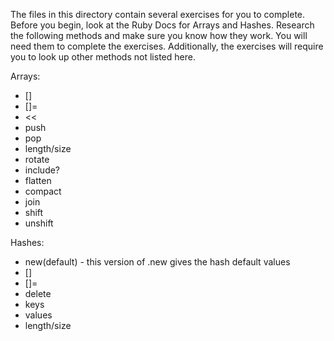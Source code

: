 The files in this directory contain several exercises for you to complete.
Before you begin, look at the Ruby Docs for Arrays and Hashes.
Research the following methods and make sure you know how they work.
You will need them to complete the exercises.
Additionally, the exercises will require you to look up other methods not listed here.

Arrays:

* []
* []=
* <<
* push
* pop
* length/size
* rotate
* include?
* flatten
* compact
* join
* shift
* unshift

Hashes:

* new(default) - this version of .new gives the hash default values
* []
* []=
* delete
* keys
* values
* length/size
